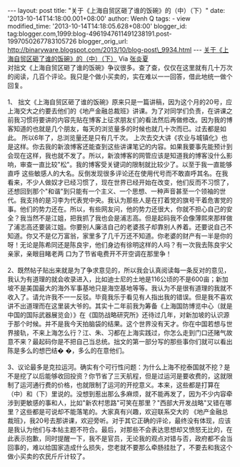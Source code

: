 --- layout: post title: "关于《上海自贸区砸了谁的饭碗》的（中）（下）"
date: '2013-10-14T14:18:00.001+08:00' author: Wenh Q tags: - view
modified\_time: '2013-10-14T14:18:05.628+08:00' blogger\_id:
tag:blogger.com,1999:blog-4961947611491238191.post-1997050267783105726
blogger\_orig\_url:
http://binaryware.blogspot.com/2013/10/blog-post\_9934.html ---
[关于《上海自贸区砸了谁的饭碗》的（中）（下）](http://blog.sina.com.cn/s/blog_55c5740f0101obpe.html)
Via [张炎夏](http://blog.sina.com.cn/yanxiazhang)
\
对拙文《上海自贸区砸了谁的饭碗》争议很多。查了查，仅仅在这里就有几十万次的阅读，几百个评论。我只是个做小买卖的，实在难以一一回答，借此地统一做个回复。\
\
1、
拙文《上海自贸区砸了谁的饭碗》原来只是一篇讲稿，因为这个月的20号，应上海交大之约要去他们的《地产金融总裁班》讲课。为了对同学们负责，在讲课之前我习惯将要讲的内容先贴在博客上征求朋友们的看法然后再做修改。因为我的博客知道的也就是几个朋友，每天的浏览量多的时候也就几十次而已。过去都是如此。
所以6年了，总浏览量还是只有几千次。
上次去交大讲《农业与城镇化》也是这样。你去我的新浪博客还能查到这些讲课笔记的内容。如果我要事先能预计到会现在这样，我也就不发了。所以，新浪博客的网管应该是知道我的博客没什么影响，审查一直比较"松"。我的博客受关键词的限制就比较少了。以至于我一直能够直呼
这些敏感人的大名。反倒发现很多评论还在使用代号而不敢直呼其名。在我看来，不少人做奴才已经习惯了，现在世界已经开始在改变，他们反而不习惯了，还想回到那个"和谐"到只能有一个主义、一个思想、一种声音甚至一个领袖的世代。我支持的是习李为代表党中央。我认为那些人是在打着党的旗号干着危害党的事。他们的势力还在。所以，有些网友问，他的势力还很大，你就不担心自己的安全？我当然不是江姐，把我抓了我也会是浦志高。但是起码我不会像薄熙來那样做了浦志高还要装江姐。你要别人廉洁自己的老婆孩子却靠别人养着。还要说自己不知道。你又不是亿万富翁，家里多了几千万还不知道。你老婆的财产有一半是你的呀！无论是陈希同还是陈良宇，他们身边有徐明这样的人吗？有一次我去陈良宇父亲家，亲眼目睹老两
口为了节省电费开不开空调在那里争！\
\
2、既然帖子贴出来就是为了争求意见的，所以我会认真阅读每一条反对的意见，我认为有道理的就会收录进入，比如迪士尼的土地是116公顷的不是600亩；新加坡不是美国最大的海外军事基地只是海空基地等等。我认为不是很有道理的我就不收入了。请允许我不一一反驳。毕竟我乐于看见有人指出我的错误。但是我不喜欢讲不出道理而在这里装大爷的。其实十二年前我为筹备《上海国防博览中心（就是中国的国际武器展览会）》在《国防战略研究所》还待过几年，对新加坡的认识源于那个时候。并不是我今天拍脑袋的结果。这个世界没有天才。你在中国若想与世界接轨，不来上海怎么行？江、朱、习都在上海实践过，你怎么走到门口还赌气故意不来？最起码你是不把自己当总统。拙文的第一部分写的那些事你们就可以看出陈是多么的想巴结�
�，多么的在意他们。\
\
3、议论最多是克拉运河。确实有个可行性问题：为什么上海不挖泰国就不挖？是不是挖了以后能够收回投资？你节省了三天航程，但是过运河是要收费的，这就限制了运河通行费的价格，也就限制了运河的开挖意义。本来，这些都是打算在（中）和（下）里说的。没想到惹出那么多麻烦，就不能再发了，因为不少内容牵涉到更敏感的事和人，比如"新农村思路"可笑在那里？"西部大开发战略"又错在哪里？这些都是可说却不能落笔的。大家真有兴趣，欢迎联系交大的
《地产金融总裁班》，我20号去那讲课，欢迎旁听。对于其它正确的评论，最终没有体现，应该是我认为他们与本帖主题不符合。最后，对那些不会表达思想却又愤怒无比的，在此表示抱歉，同时提醒一下，我不是官员，无论我的观点对错与否，政府都不会当回事的，难以给国家造成什么损失，您老就不要那么牵肠挂肚了，不要去和我这个做小买卖的农民斤斤计较了。
